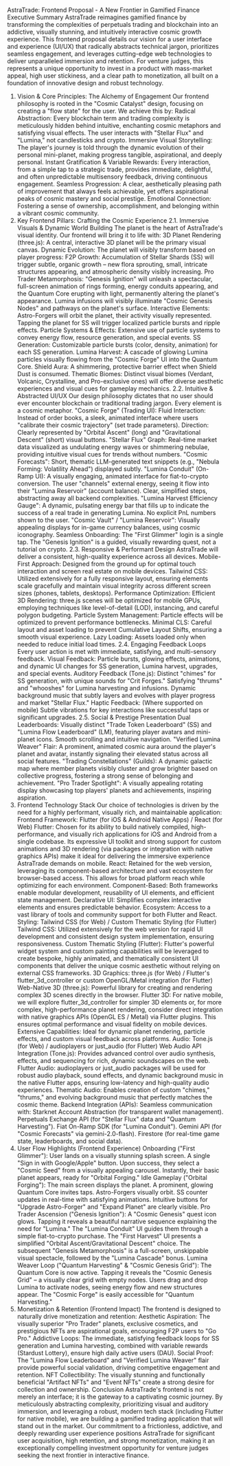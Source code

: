 AstraTrade: Frontend Proposal - A New Frontier in Gamified Finance
Executive Summary
AstraTrade reimagines gamified finance by transforming the complexities of perpetuals trading and blockchain into an addictive, visually stunning, and intuitively interactive cosmic growth experience. This frontend proposal details our vision for a user interface and experience (UI/UX) that radically abstracts technical jargon, prioritizes seamless engagement, and leverages cutting-edge web technologies to deliver unparalleled immersion and retention. For venture judges, this represents a unique opportunity to invest in a product with mass-market appeal, high user stickiness, and a clear path to monetization, all built on a foundation of innovative design and robust technology.
1. Vision & Core Principles: The Alchemy of Engagement
Our frontend philosophy is rooted in the "Cosmic Catalyst" design, focusing on creating a "flow state" for the user. We achieve this by:
Radical Abstraction: Every blockchain term and trading complexity is meticulously hidden behind intuitive, enchanting cosmic metaphors and satisfying visual effects. The user interacts with "Stellar Flux" and "Lumina," not candlesticks and crypto.
Immersive Visual Storytelling: The player's journey is told through the dynamic evolution of their personal mini-planet, making progress tangible, aspirational, and deeply personal.
Instant Gratification & Variable Rewards: Every interaction, from a simple tap to a strategic trade, provides immediate, delightful, and often unpredictable multisensory feedback, driving continuous engagement.
Seamless Progression: A clear, aesthetically pleasing path of improvement that always feels achievable, yet offers aspirational peaks of cosmic mastery and social prestige.
Emotional Connection: Fostering a sense of ownership, accomplishment, and belonging within a vibrant cosmic community.
2. Key Frontend Pillars: Crafting the Cosmic Experience
2.1. Immersive Visuals & Dynamic World Building
The planet is the heart of AstraTrade's visual identity. Our frontend will bring it to life with:
3D Planet Rendering (three.js): A central, interactive 3D planet will be the primary visual canvas.
Dynamic Evolution: The planet will visibly transform based on player progress:
F2P Growth: Accumulation of Stellar Shards (SS) will trigger subtle, organic growth – new flora sprouting, small, intricate structures appearing, and atmospheric density visibly increasing.
Pro Trader Metamorphosis: "Genesis Ignition" will unleash a spectacular, full-screen animation of rings forming, energy conduits appearing, and the Quantum Core erupting with light, permanently altering the planet's appearance. Lumina infusions will visibly illuminate "Cosmic Genesis Nodes" and pathways on the planet's surface.
Interactive Elements: Astro-Forgers will orbit the planet, their activity visually represented. Tapping the planet for SS will trigger localized particle bursts and ripple effects.
Particle Systems & Effects: Extensive use of particle systems to convey energy flow, resource generation, and special events.
SS Generation: Customizable particle bursts (color, density, animation) for each SS generation.
Lumina Harvest: A cascade of glowing Lumina particles visually flowing from the "Cosmic Forge" UI into the Quantum Core.
Shield Aura: A shimmering, protective barrier effect when Shield Dust is consumed.
Thematic Biomes: Distinct visual biomes (Verdant, Volcanic, Crystalline, and Pro-exclusive ones) will offer diverse aesthetic experiences and visual cues for gameplay mechanics.
2.2. Intuitive & Abstracted UI/UX
Our design philosophy dictates that no user should ever encounter blockchain or traditional trading jargon. Every element is a cosmic metaphor.
"Cosmic Forge" (Trading UI):
Fluid Interaction: Instead of order books, a sleek, animated interface where users "calibrate their cosmic trajectory" (set trade parameters).
Direction: Clearly represented by "Orbital Ascent" (long) and "Gravitational Descent" (short) visual buttons.
"Stellar Flux" Graph: Real-time market data visualized as undulating energy waves or shimmering nebulae, providing intuitive visual cues for trends without numbers.
"Cosmic Forecasts": Short, thematic LLM-generated text snippets (e.g., "Nebula Forming: Volatility Ahead") displayed subtly.
"Lumina Conduit" (On-Ramp UI):
A visually engaging, animated interface for fiat-to-crypto conversion. The user "channels" external energy, seeing it flow into their "Lumina Reservoir" (account balance).
Clear, simplified steps, abstracting away all backend complexities.
"Lumina Harvest Efficiency Gauge": A dynamic, pulsating energy bar that fills up to indicate the success of a real trade in generating Lumina. No explicit PnL numbers shown to the user.
"Cosmic Vault" / "Lumina Reservoir": Visually appealing displays for in-game currency balances, using cosmic iconography.
Seamless Onboarding: The "First Glimmer" login is a single tap. The "Genesis Ignition" is a guided, visually rewarding quest, not a tutorial on crypto.
2.3. Responsive & Performant Design
AstraTrade will deliver a consistent, high-quality experience across all devices.
Mobile-First Approach: Designed from the ground up for optimal touch interaction and screen real estate on mobile devices.
Tailwind CSS: Utilized extensively for a fully responsive layout, ensuring elements scale gracefully and maintain visual integrity across different screen sizes (phones, tablets, desktops).
Performance Optimization:
Efficient 3D Rendering: three.js scenes will be optimized for mobile GPUs, employing techniques like level-of-detail (LOD), instancing, and careful polygon budgeting.
Particle System Management: Particle effects will be optimized to prevent performance bottlenecks.
Minimal CLS: Careful layout and asset loading to prevent Cumulative Layout Shifts, ensuring a smooth visual experience.
Lazy Loading: Assets loaded only when needed to reduce initial load times.
2.4. Engaging Feedback Loops
Every user action is met with immediate, satisfying, and multi-sensory feedback.
Visual Feedback: Particle bursts, glowing effects, animations, and dynamic UI changes for SS generation, Lumina harvest, upgrades, and special events.
Auditory Feedback (Tone.js):
Distinct "chimes" for SS generation, with unique sounds for "Crit Forges."
Satisfying "thrums" and "whooshes" for Lumina harvesting and infusions.
Dynamic background music that subtly layers and evolves with player progress and market "Stellar Flux."
Haptic Feedback: (Where supported on mobile) Subtle vibrations for key interactions like successful taps or significant upgrades.
2.5. Social & Prestige Presentation
Dual Leaderboards: Visually distinct "Trade Token Leaderboard" (SS) and "Lumina Flow Leaderboard" (LM), featuring player avatars and mini-planet icons. Smooth scrolling and intuitive navigation.
"Verified Lumina Weaver" Flair: A prominent, animated cosmic aura around the player's planet and avatar, instantly signaling their elevated status across all social features.
"Trading Constellations" (Guilds): A dynamic galactic map where member planets visibly cluster and grow brighter based on collective progress, fostering a strong sense of belonging and achievement.
"Pro Trader Spotlight": A visually appealing rotating display showcasing top players' planets and achievements, inspiring aspiration.
3. Frontend Technology Stack
Our choice of technologies is driven by the need for a highly performant, visually rich, and maintainable application:
Frontend Framework: Flutter (for iOS & Android Native Apps) / React (for Web)
Flutter: Chosen for its ability to build natively compiled, high-performance, and visually rich applications for iOS and Android from a single codebase. Its expressive UI toolkit and strong support for custom animations and 3D rendering (via packages or integration with native graphics APIs) make it ideal for delivering the immersive experience AstraTrade demands on mobile.
React: Retained for the web version, leveraging its component-based architecture and vast ecosystem for browser-based access. This allows for broad platform reach while optimizing for each environment.
Component-Based: Both frameworks enable modular development, reusability of UI elements, and efficient state management.
Declarative UI: Simplifies complex interactive elements and ensures predictable behavior.
Ecosystem: Access to a vast library of tools and community support for both Flutter and React.
Styling: Tailwind CSS (for Web) / Custom Thematic Styling (for Flutter)
Tailwind CSS: Utilized extensively for the web version for rapid UI development and consistent design system implementation, ensuring responsiveness.
Custom Thematic Styling (Flutter): Flutter's powerful widget system and custom painting capabilities will be leveraged to create bespoke, highly animated, and thematically consistent UI components that deliver the unique cosmic aesthetic without relying on external CSS frameworks.
3D Graphics: three.js (for Web) / Flutter's flutter_3d_controller or custom OpenGL/Metal integration (for Flutter)
Web-Native 3D (three.js): Powerful library for creating and rendering complex 3D scenes directly in the browser.
Flutter 3D: For native mobile, we will explore flutter_3d_controller for simpler 3D elements or, for more complex, high-performance planet rendering, consider direct integration with native graphics APIs (OpenGL ES / Metal) via Flutter plugins. This ensures optimal performance and visual fidelity on mobile devices.
Extensive Capabilities: Ideal for dynamic planet rendering, particle effects, and custom visual feedback across platforms.
Audio: Tone.js (for Web) / audioplayers or just_audio (for Flutter)
Web Audio API Integration (Tone.js): Provides advanced control over audio synthesis, effects, and sequencing for rich, dynamic soundscapes on the web.
Flutter Audio: audioplayers or just_audio packages will be used for robust audio playback, sound effects, and dynamic background music in the native Flutter apps, ensuring low-latency and high-quality audio experiences.
Thematic Audio: Enables creation of custom "chimes," "thrums," and evolving background music that perfectly matches the cosmic theme.
Backend Integration (APIs): Seamless communication with:
Starknet Account Abstraction (for transparent wallet management).
Perpetuals Exchange API (for "Stellar Flux" data and "Quantum Harvesting").
Fiat On-Ramp SDK (for "Lumina Conduit").
Gemini API (for "Cosmic Forecasts" via gemini-2.0-flash).
Firestore (for real-time game state, leaderboards, and social data).
4. User Flow Highlights (Frontend Experience)
Onboarding ("First Glimmer"): User lands on a visually stunning splash screen. A single "Sign in with Google/Apple" button. Upon success, they select a "Cosmic Seed" from a visually appealing carousel. Instantly, their basic planet appears, ready for "Orbital Forging."
Idle Gameplay ("Orbital Forging"): The main screen displays the planet. A prominent, glowing Quantum Core invites taps. Astro-Forgers visually orbit. SS counter updates in real-time with satisfying animations. Intuitive buttons for "Upgrade Astro-Forger" and "Expand Planet" are clearly visible.
Pro Trader Ascension ("Genesis Ignition"): A "Cosmic Genesis" quest icon glows. Tapping it reveals a beautiful narrative sequence explaining the need for "Lumina." The "Lumina Conduit" UI guides them through a simple fiat-to-crypto purchase. The "First Harvest" UI presents a simplified "Orbital Ascent/Gravitational Descent" choice. The subsequent "Genesis Metamorphosis" is a full-screen, unskippable visual spectacle, followed by the "Lumina Cascade" bonus.
Lumina Weaver Loop ("Quantum Harvesting" & "Cosmic Genesis Grid"): The Quantum Core is now active. Tapping it reveals the "Cosmic Genesis Grid" – a visually clear grid with empty nodes. Users drag and drop Lumina to activate nodes, seeing energy flow and new structures appear. The "Cosmic Forge" is easily accessible for "Quantum Harvesting."
5. Monetization & Retention (Frontend Impact)
The frontend is designed to naturally drive monetization and retention:
Aesthetic Aspiration: The visually superior "Pro Trader" planets, exclusive cosmetics, and prestigious NFTs are aspirational goals, encouraging F2P users to "Go Pro."
Addictive Loops: The immediate, satisfying feedback loops for SS generation and Lumina harvesting, combined with variable rewards (Stardust Lottery), ensure high daily active users (DAU).
Social Proof: The "Lumina Flow Leaderboard" and "Verified Lumina Weaver" flair provide powerful social validation, driving competitive engagement and retention.
NFT Collectibility: The visually stunning and functionally beneficial "Artifact NFTs" and "Event NFTs" create a strong desire for collection and ownership.
Conclusion
AstraTrade's frontend is not merely an interface; it is the gateway to a captivating cosmic journey. By meticulously abstracting complexity, prioritizing visual and auditory immersion, and leveraging a robust, modern tech stack (including Flutter for native mobile), we are building a gamified trading application that will stand out in the market. Our commitment to a frictionless, addictive, and deeply rewarding user experience positions AstraTrade for significant user acquisition, high retention, and strong monetization, making it an exceptionally compelling investment opportunity for venture judges seeking the next frontier in interactive finance.
